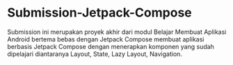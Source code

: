 # Submission-Jetpack-Compose
Submission ini merupakan proyek akhir dari modul Belajar Membuat Aplikasi Android bertema bebas dengan Jetpack Compose membuat aplikasi berbasis Jetpack Compose dengan menerapkan komponen yang sudah dipelajari diantaranya Layout, State, Lazy Layout, Navigation.
